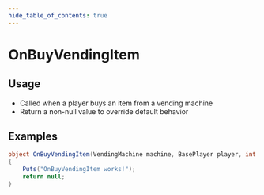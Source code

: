 ```yaml
---
hide_table_of_contents: true
---
```


# OnBuyVendingItem

## Usage

* Called when a player buys an item from a vending machine
* Return a non-null value to override default behavior

## Examples

```csharp title=""
object OnBuyVendingItem(VendingMachine machine, BasePlayer player, int sellOrderId, int numberOfTransactions)
{
    Puts("OnBuyVendingItem works!");
    return null;
}
```
